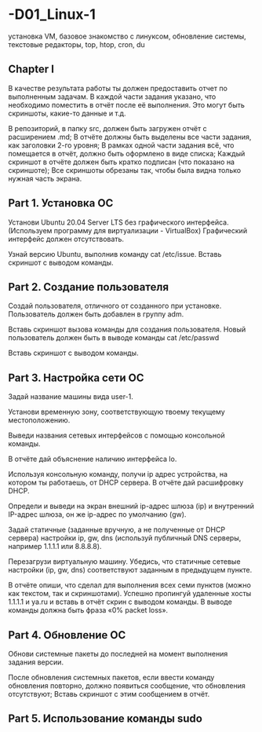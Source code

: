 # -D01_Linux-1
установка VM, базовое знакомство с линуксом, обновление системы, текстовые редакторы, top, htop, cron, du

## Chapter I

В качестве результата работы ты должен предоставить отчет по выполненным задачам. В каждой части задания указано, что необходимо поместить в отчёт после её выполнения. Это могут быть скриншоты, какие-то данные и т.д.

В репозиторий, в папку src, должен быть загружен отчёт с расширением .md;
В отчёте должны быть выделены все части задания, как заголовки 2-го уровня;
В рамках одной части задания всё, что помещается в отчёт, должно быть оформлено в виде списка;
Каждый скриншот в отчёте должен быть кратко подписан (что показано на скриншоте);
Все скриншоты обрезаны так, чтобы была видна только нужная часть экрана.

## Part 1. Установка ОС 

Установи Ubuntu 20.04 Server LTS без графического интерфейса. (Используем программу для виртуализации - VirtualBox)
Графический интерфейс должен отсутствовать.

Узнай версию Ubuntu, выполнив команду 
cat /etc/issue.
Вставь скриншот с выводом команды.

## Part 2. Создание пользователя
Создай пользователя, отличного от созданного при установке. Пользователь должен быть добавлен в группу adm.

Вставь скриншот вызова команды для создания пользователя.
Новый пользователь должен быть в выводе команды 
cat /etc/passwd

Вставь скриншот с выводом команды.

## Part 3. Настройка сети ОС

Задай название машины вида user-1.

Установи временную зону, соответствующую твоему текущему местоположению.

Выведи названия сетевых интерфейсов с помощью консольной команды.

В отчёте дай объяснение наличию интерфейса lo.

Используя консольную команду, получи ip адрес устройства, на котором ты работаешь, от DHCP сервера.
В отчёте дай расшифровку DHCP.

Определи и выведи на экран внешний ip-адрес шлюза (ip) и внутренний IP-адрес шлюза, он же ip-адрес по умолчанию (gw).

Задай статичные (заданные вручную, а не полученные от DHCP сервера) настройки ip, gw, dns (используй публичный DNS серверы, например 1.1.1.1 или 8.8.8.8).

Перезагрузи виртуальную машину. Убедись, что статичные сетевые настройки (ip, gw, dns) соответствуют заданным в предыдущем пункте.

В отчёте опиши, что сделал для выполнения всех семи пунктов (можно как текстом, так и скриншотами).
Успешно пропингуй удаленные хосты 1.1.1.1 и ya.ru и вставь в отчёт скрин с выводом команды. В выводе команды должна быть фраза «0% packet loss».

## Part 4. Обновление ОС

Обнови системные пакеты до последней на момент выполнения задания версии.

После обновления системных пакетов, если ввести команду обновления повторно, должно появиться сообщение, что обновления отсутствуют;
Вставь скриншот с этим сообщением в отчёт.

## Part 5. Использование команды sudo
